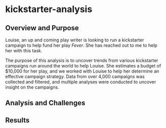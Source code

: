 # kickstarter-analysis
## Overview and Purpose

Louise, an up and coming play writer  is looking to run a kickstarter campaign to help fund her play *Fever*. She has reached out to me to help her with this task.

The purpose of this analysis is to uncover trends from various kickstarter campaigns run around the world to help Louise. She estimates a budget of $10,000 for her play, and we worked with Louise to help her determine an effective campaign strategy. Data from over 4,000 campaigns was collected and filtered, and multiple analyses were conducted to uncover insight on the campaigns.

## Analysis and Challenges

## Results
